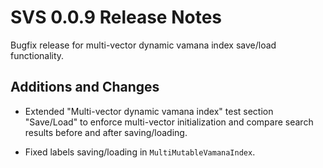 # SVS 0.0.9 Release Notes

Bugfix release for multi-vector dynamic vamana index save/load functionality.

## Additions and Changes

* Extended "Multi-vector dynamic vamana index" test section "Save/Load" to enforce multi-vector initialization and compare search results before and after saving/loading.

* Fixed labels saving/loading in `MultiMutableVamanaIndex`.